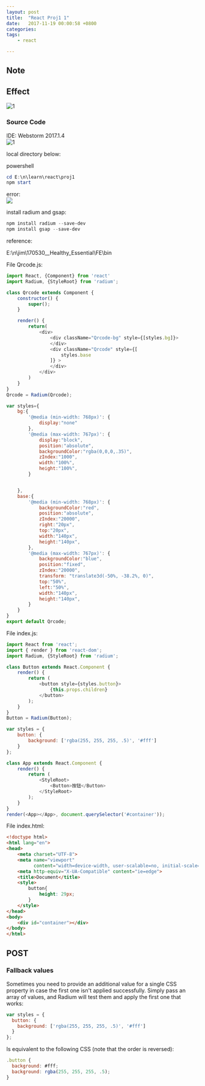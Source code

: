 ```yaml
---
layout: post
title:  "React Proj1 1"
date:   2017-11-19 00:00:58 +0800
categories:  
tags: 
    - react 

--- 
```

## Note ##

## Effect ##

![1]()    


### Source Code ###
IDE: Webstorm 2017.1.4  
![1](https://i.imgur.com/uRnHa81.png)  

local directory below:

powershell
```powershell
cd E:\n\learn\react\proj1
npm start
```
error:   
![](https://i.imgur.com/8LxG8ra.png)  

install radium and gsap:
```powershell
npm install radium --save-dev
npm install gsap --save-dev
``` 


reference:

E:\n\jim\170530__Healthy_Essential\FE\bin

File Qrcode.js:

```javascript 
import React, {Component} from 'react'
import Radium, {StyleRoot} from 'radium';

class Qrcode extends Component {
    constructor() {
        super();
    }

    render() {
        return(
            <div>
                <div className="Qrcode-bg" style={[styles.bg]}>
                </div>
                <div className="Qrcode" style={[
                    styles.base
                ]} >
                </div>
            </div>
        )
    }
}
Qrcode = Radium(Qrcode);

var styles={
    bg:{
        '@media (min-width: 768px)': {
            display:"none"
        },
        '@media (max-width: 767px)': {
            display:"block",
            position:"absolute",
            backgroundColor:"rgba(0,0,0,.35)",
            zIndex:"1000",
            width:"100%",
            height:"100%",
        }


    },
    base:{
        '@media (min-width: 768px)': {
            backgroundColor:"red",
            position:"absolute",
            zIndex:"20000",
            right:"20px",
            top:"20px",
            width:"140px",
            height:"140px",
        },
        '@media (max-width: 767px)': {
            backgroundColor:"blue",
            position:"fixed",
            zIndex:"20000",
            transform: "translate3d(-50%, -38.2%, 0)",
            top:"50%",
            left:"50%",
            width:"140px",
            height:"140px",
        }
    }
}
export default Qrcode;
``` 



File index.js:

```javascript 
import React from 'react';
import { render } from 'react-dom';
import Radium, {StyleRoot} from 'radium';

class Button extends React.Component {
    render() {
        return (
            <button style={styles.button}>
                {this.props.children}
            </button>
        );
    }
}
Button = Radium(Button);

var styles = {
    button: {
        background: ['rgba(255, 255, 255, .5)', '#fff']
    }
};

class App extends React.Component {
    render() {
        return (
            <StyleRoot>
                <Button>按钮</Button>
            </StyleRoot>
        );
    }
}
render(<App></App>, document.querySelector('#container'));
```

File index.html:
```html
<!doctype html>
<html lang="en">
<head>
    <meta charset="UTF-8">
    <meta name="viewport"
          content="width=device-width, user-scalable=no, initial-scale=1.0, maximum-scale=1.0, minimum-scale=1.0">
    <meta http-equiv="X-UA-Compatible" content="ie=edge">
    <title>Document</title>
    <style>
        button{ 
            height: 29px;
        }
    </style>
</head>
<body>
    <div id="container"></div>
</body>
</html>
```

## POST ##   
### Fallback values ###
Sometimes you need to provide an additional value for a single CSS property in case the first one isn't applied successfully. Simply pass an array of values, and Radium will test them and apply the first one that works:

```javascript
var styles = {
  button: {
    background: ['rgba(255, 255, 255, .5)', '#fff']
  }
};
```
Is equivalent to the following CSS (note that the order is reversed):

```javascript
.button {
  background: #fff;
  background: rgba(255, 255, 255, .5);
}
```
### <Style> component ###
Want to add a style selector within your component? Need to pass properties to the html and body elements or group selectors (e.g. h1, h2, h3) that share properties? Radium has you covered with the <Style /> component - read how to use it [here](https://github.com/FormidableLabs/radium/tree/master/docs/api#style-component).

